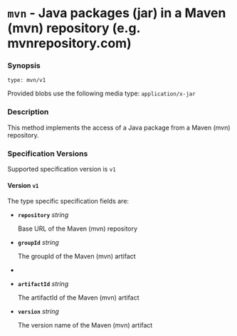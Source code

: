 # `mvn` - Java packages (jar) in a Maven (mvn) repository (e.g. mvnrepository.com)

### Synopsis
```
type: mvn/v1
```

Provided blobs use the following media type: `application/x-jar`

### Description

This method implements the access of a Java package from a Maven (mvn) repository.

### Specification Versions

Supported specification version is `v1`

#### Version `v1`

The type specific specification fields are:

- **`repository`** *string*

  Base URL of the Maven (mvn) repository

- **`groupId`** *string*

  The groupId of the Maven (mvn) artifact
- 
- **`artifactId`** *string*

  The artifactId of the Maven (mvn) artifact

- **`version`** *string*

  The version name of the Maven (mvn) artifact
